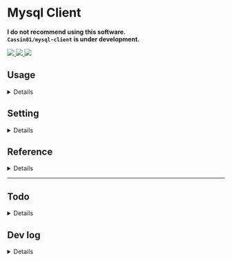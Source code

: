# Mysql Client

**I do not recommend using this software.**  
**`Cassin01/mysql-client` is under development.**

<!-- ref https://github.com/DenverCoder1/custom-icon-badges -->
<a href="https://tauri.app">
<img src="https://custom-icon-badges.demolab.com/badge/tauri-blue.svg?logo=tauri&logoColor=yellow">
</a>
<a href="https://yew.rs">
<img src="https://custom-icon-badges.demolab.com/badge/yew-brightgreen.svg?logo=yew&logoColor=white">
</a>
<a href="https://getbootstrap.com">
<img src="https://custom-icon-badges.demolab.com/badge/bootstrap-purple.svg?logo=bootstrap&logoColor=white">
</a>

## Usage
<details>
Here, the same directory with README.md:

```sh
$ cargo tauri dev
```
</details>

<h2> Setting </h2>
<details>
The configuration file will be automatically generated on:

- Linux: `~/.config/c01_mysql_client`
- Windows: `{FOLDERID_RoamingAppData}\c01_mysql_client`
- Mac OS: `~/Library/Preferences/rs.c01_mysql_client`

<details>
<summary>toml</summary>

```toml
user = 'user name'       # e.g. 'root'
pass = 'password'
dbname = 'database name' # e.g. 'my_schema'
protocol = 'protocol'    # e.g. 'localhost:3306'
dbms = 'mysql'           # e.g. 'mysql'
```

</details>
</details>


## Reference
<details>
- [Dev](https://dev.to/stevepryde/create-a-desktop-app-in-rust-using-tauri-and-yew-2bhe)
</details>

---

## Todo

<details>
- [ ] connectの更新イベントを起こす`use` or `event (such as onclick)`
- [x] テーブルの追加
    - [x] テーブルの選択
    - [ ] ポップアップにする
    - [ ] テーブルの削除
- [ ] テーブルへの要素追加
    - [ ] テーブルの要素の削除
</details>

## Dev log
<details>
<details>
    <summary>テーブルの選択</summary>
<img src="https://github.com/Cassin01/mysql-client/blob/ee2744d13034dd6e7c41a4a85a9f23f160afe1a8/asset/02.png" width="400">
</details>

<details>
    <summary>接続状況の表示, テーブルの追加フォーム</summary>
<img src="https://github.com/Cassin01/mysql-client/blob/a4b29bd9bf0a8018b6a7fbb25ddf8ce66f0f2fc2/asset/01.png" width="400">
</details>
</details>
